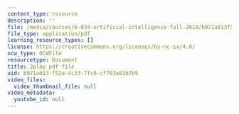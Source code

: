 ```yaml
---
content_type: resource
description: ''
file: /media/courses/6-034-artificial-intelligence-fall-2010/b971a013f52a4c337fc0cf793e81b7b9_TjZBTDzGeGg.pdf
file_type: application/pdf
learning_resource_types: []
license: https://creativecommons.org/licenses/by-nc-sa/4.0/
ocw_type: OCWFile
resourcetype: Document
title: 3play pdf file
uid: b971a013-f52a-4c33-7fc0-cf793e81b7b9
video_files:
  video_thumbnail_file: null
video_metadata:
  youtube_id: null
---
```

